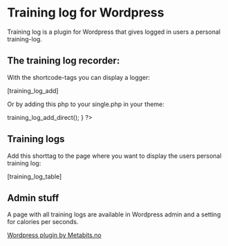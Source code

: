 Training log for Wordpress
==========================

Training log is a plugin for Wordpress that gives logged in users a personal training-log. 

## The training log recorder:

With the shortcode-tags you can display a logger:

[training_log_add]

Or by adding this php to your single.php in your theme:

<?php 
	if( class_exists("TrainingLog") ) {
		$training_log = new TrainingLog();
		$training_log->training_log_add_direct();
	}

?>

## Training logs

Add this shorttag to the page where you want to display the users personal training log:

[training_log_table]

## Admin stuff

A page with all training logs are available in Wordpress admin and a setting for calories per seconds.

[Wordpress plugin by Metabits.no](http://www.metabits.no)
